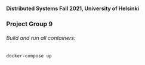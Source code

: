 #### Distributed Systems Fall 2021, University of Helsinki
### Project Group 9


###### Build and run all containers:
```
docker-compose up
```

